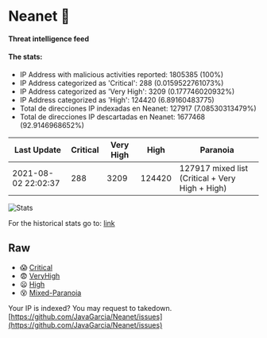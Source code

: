 # Neanet :hocho:
#### Threat intelligence feed
#### The stats:

- IP Address with malicious activities reported: 1805385 (100%)
- IP Address categorized as 'Critical':  288 (0.0159522761073%)
- IP Address categorized as 'Very High':  3209 (0.177746020932%)
- IP Address categorized as 'High':  124420 (6.89160483775)
- Total de direcciones IP indexadas en Neanet:  127917 (7.08530313479%)
- Total de direcciones IP descartadas en Neanet:  1677468 (92.9146968652%)

| Last Update | Critical | Very High | High | Paranoia |
| --- | --- | --- | --- | --- |
| 2021-08-02 22:02:37 | 288 | 3209 | 124420 | 127917 mixed list (Critical + Very High + High)|

![Stats](https://docs.google.com/spreadsheets/d/e/2PACX-1vSnaNMIXVabIpDJjufMlzH7poXnshF3mgd8Is1g9ytUEzVsP5my4Trn8f-xkoLLQ38xpL3HtmUexLo6/pubchart?oid=501124687&format=image)

For the historical stats go to: [link](/stats.csv)
## Raw
- :scream: [Critical](https://raw.githubusercontent.com/JavaGarcia/Neanet/master/blacklists/neanet_critical.txt)
- :fearful: [VeryHigh](https://raw.githubusercontent.com/JavaGarcia/Neanet/master/blacklists/neanet_veryHigh.txtt)
- :frowning: [High](https://raw.githubusercontent.com/JavaGarcia/Neanet/master/blacklists/neanet_high.txt)
- :dizzy_face: [Mixed-Paranoia](https://raw.githubusercontent.com/JavaGarcia/Neanet/master/blacklists/neanet_all.txt)


Your IP is indexed? You may request to takedown. [https://github.com/JavaGarcia/Neanet/issues](https://github.com/JavaGarcia/Neanet/issues)
























































































































































































































































































































































































































































































































































































































































































































































































































































































































































































































































































































































































































































































































































































































































































































































































































































































































































































































































































































































































































































































































































































































































































































































































































































































































































































































































































































































































































































































































































































































































































































































































































































































































































































































































































































































































































































































































































































































































































































































































































































































































































































































































































































































































































































































































































































































































































































































































































































































































































































































































































































































































































































































































































































































































































































































































































































































































































































































































































































































































































































































































































































































































































































































































































































































































































































































































































































































































































































































































































































































































































































































































































































































































































































































































































































































































































































































































































































































































































































































































































































































































































